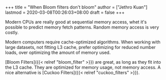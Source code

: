 +++
title = "When Bloom filters don't bloom"
author = ["Jethro Kuan"]
lastmod = 2020-03-08T00:26:03+08:00
draft = false
+++

Modern CPUs are really good at sequential memory access, whet it's
possible to predict memory fetch patterns. Random memory access is
very costly.

Modern computers require cache-optimized algorithms. When working with
large datasets, not fitting L3 cache, prefer optimizing for reduced
number loads, over optimizing the amount of memory used.

[Bloom Filters]({{< relref "bloom_filter" >}}) are great, as long as they fit into the L3 cache. They
are optimized for memory usage, not memory access. A nice alternative
is [Cuckoo Filters]({{< relref "cuckoo_filters" >}}).
